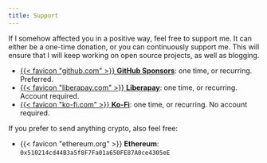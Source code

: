 ```yaml
---
title: Support
---
```


If I somehow affected you in a positive way, feel free to support me. It can either be a one-time donation, or you can continuously support me. This will ensure that I will keep working on open source projects, as well as blogging.

- [{{< favicon "github.com" >}} **GitHub Sponsors**](https://github.com/sponsors/hacdias): one time, or recurring. Preferred.
- [{{< favicon "liberapay.com" >}} **Liberapay**](https://liberapay.com/hacdias/): one time, or recurring. Account required.
- [{{< favicon "ko-fi.com" >}} **Ko-Fi**](https://ko-fi.com/hacdias): one time, or recurring. No account required.

If you prefer to send anything crypto, also feel free:

- {{< favicon "ethereum.org" >}} **Ethereum**: `0x510214cd44B3a5f8F7Fa01a650FE87A0ce4305eE`
